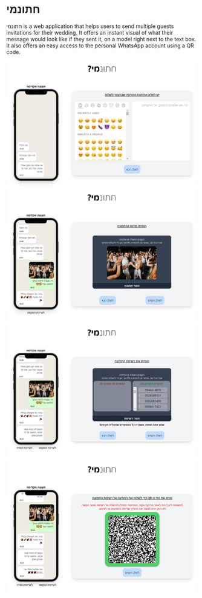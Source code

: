 # חתונמי
חתונמי is a web application that helps users to send multiple guests invitations for their wedding. It offers an instant visual of what their message would look like if they sent it, on a model right next to the text box. It also offers an easy access to the personal WhatsApp account using a QR code.



![Example Image](images/1.png)
![Example Image](images/2.png)
![Example Image](images/3.png)
![Example Image](images/4.png)

